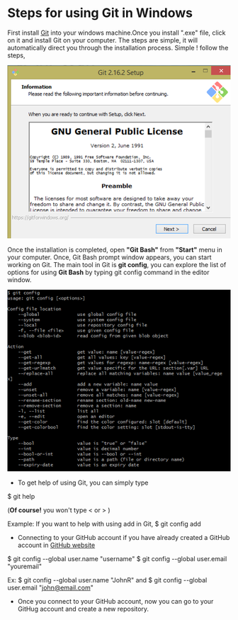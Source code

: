 # Steps for using Git in Windows

First install [Git](http://git-scm.com/download/win) into your windows machine.Once you install ".exe" file, click on it and install Git on your computer. The steps are simple, it will automatically direct you through the installation process. Simple ! follow the steps,

 ![s1](images/s1.PNG)
 
 
 
 
 Once the installation is completed, open **"Git Bash"** from **"Start"** menu in your computer. Once, Git Bash prompt window appears, you can start working on Git. The main tool in Git is **git config**, you can explore the list of options for using **Git Bash** by typing git config command in the editor window. 
 
  ![config](images/s8.PNG)
  
  * To get help of using Git, you can simply type 
  
  $ git help <name>  
 
 (**Of course!** you won't type < or > )
 
 Example:  If you want to help with using add in Git,  $ git config add
 
 
 * Connecting to your GitHub account if you have already created a GitHub account in  [GitHub website](https://github.com/join?source=header-home)
 
 $ git config --global user.name "username"
 $ git config --global user.email "youremail"
 
 Ex: $ git config --global user.name "JohnR" and  $ git config --global user.email "john@email.com"

 
* Once you connect to your GitHub account, now you can go to your GitHug account and create a new repository.
